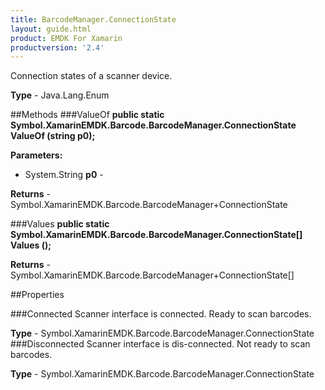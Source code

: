 ```yaml
---
title: BarcodeManager.ConnectionState
layout: guide.html 
product: EMDK For Xamarin 
productversion: '2.4' 
---
```

Connection states of a scanner device.

**Type** - Java.Lang.Enum

##Methods
###ValueOf
**public static Symbol.XamarinEMDK.Barcode.BarcodeManager.ConnectionState ValueOf (string p0);**


        

**Parameters:** 

* System.String **p0** - 
        

**Returns** - Symbol.XamarinEMDK.Barcode.BarcodeManager+ConnectionState

###Values
**public static Symbol.XamarinEMDK.Barcode.BarcodeManager.ConnectionState[] Values ();**


        


**Returns** - Symbol.XamarinEMDK.Barcode.BarcodeManager+ConnectionState[]

##Properties

###Connected
Scanner interface is connected. Ready to scan barcodes.

**Type** - Symbol.XamarinEMDK.Barcode.BarcodeManager.ConnectionState
###Disconnected
Scanner interface is dis-connected. Not ready to scan barcodes.

**Type** - Symbol.XamarinEMDK.Barcode.BarcodeManager.ConnectionState


